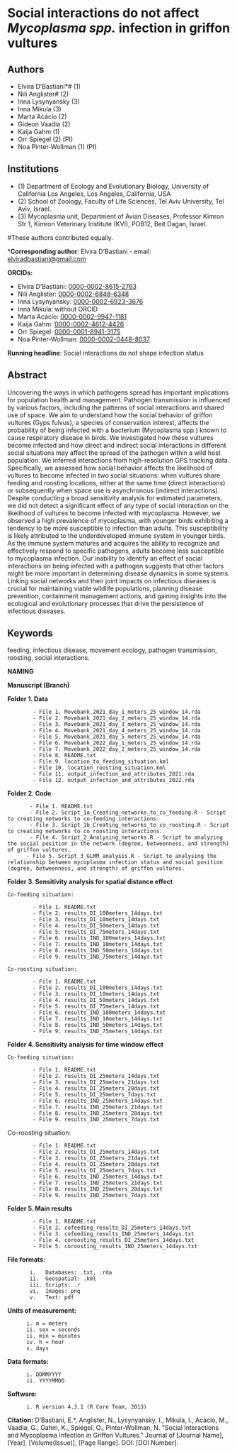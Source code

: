 
# Social interactions do not affect _Mycoplasma spp._ infection in griffon vultures

## Authors
- Elvira D’Bastiani*# (1)
- Nili Anglister# (2)
- Inna Lysynyansky (3)
- Inna Mikula (3)
- Marta Acácio (2)
- Gideon Vaadia (2)
- Kaija Gahm (1)
- Orr Spiegel (2) (PI)
- Noa Pinter-Wollman (1) (PI)

## Institutions
- (1) Department of Ecology and Evolutionary Biology, University of California Los Angeles, Los Angeles, California, USA
- (2) School of Zoology, Faculty of Life Sciences, Tel Aviv University, Tel Aviv, Israel.
- (3) Mycoplasma unit, Department of Avian Diseases, Professor Kimron Str 1, Kimron Veterinary Institute (KVI), POB12, Beit Dagan, Israel.

#These authors contributed equally.

***Corresponding author**: Elvira D’Bastiani - email: elviradbastiani@gmail.com

**ORCIDs:**
- Elvira D’Bastiani: [0000-0002-8615-2763](https://orcid.org/0000-0002-8615-2763)
- Nili Anglister: [0000-0002-6848-6348](https://orcid.org/0000-0002-6848-6348)
- Inna Lysynyansky: [0000-0002-6923-3676](https://orcid.org/0000-0002-6923-3676)
- Inna Mikula: without ORCID
- Marta Acácio: [0000-0002-9947-1181](https://orcid.org/0000-0002-9947-1181)
- Kaija Gahm: [0000-0002-4612-4426](https://orcid.org/0000-0002-4612-4426)
- Orr Spiegel: [0000-0001-8941-3175](https://orcid.org/0000-0001-8941-3175)
- Noa Pinter-Wollman: [0000-0002-0448-8037](https://orcid.org/0000-0002-0448-8037)

**Running headline**: Social interactions do not shape infection status

## Abstract
Uncovering the ways in which pathogens spread has important implications for population health and management. Pathogen transmission is influenced by various factors, including the patterns of social interactions and shared use of space. We aim to understand how the social behavior of griffon vultures (Gyps fulvus), a species of conservation interest, affects the probability of being infected with a bacterium (Mycoplasma spp.) known to cause respiratory disease in birds. We investigated how these vultures become infected and how direct and indirect social interactions in different social situations may affect the spread of the pathogen within a wild host population. We inferred interactions from high-resolution GPS tracking data. Specifically, we assessed how social behavior affects the likelihood of vultures to become infected in two social situations: when vultures share feeding and roosting locations, either at the same time (direct interactions) or subsequently when space use is asynchronous (indirect interactions). Despite conducting a broad sensitivity analysis for estimated parameters, we did not detect a significant effect of any type of social interaction on the likelihood of vultures to become infected with mycoplasma. However, we observed a high prevalence of mycoplasma, with younger birds exhibiting a tendency to be more susceptible to infection than adults. This susceptibility is likely attributed to the underdeveloped immune system in younger birds. As the immune system matures and acquires the ability to recognize and effectively respond to specific pathogens, adults become less susceptible to mycoplasma infection. Our inability to identify an effect of social interactions on being infected with a pathogen suggests that other factors might be more important in determining disease dynamics in some systems. Linking social networks and their joint impacts on infectious diseases is crucial for maintaining viable wildlife populations, planning disease prevention, containment management actions, and gaining insights into the ecological and evolutionary processes that drive the persistence of infectious diseases.

## Keywords
feeding, infectious disease, movement ecology, pathogen transmission, roosting, social interactions.

**NAMING**

**Manuscript (Branch)**

  **Folder 1. Data**
            
            - File 1. Movebank_2021_day_1_meters_25_window_14.rda
            - File 2. Movebank_2021_day_2_meters_25_window_14.rda
            - File 3. Movebank_2021_day_3_meters_25_window_14.rda
            - File 4. Movebank_2021_day_4_meters_25_window_14.rda
            - File 5. Movebank_2021_day_5_meters_25_window_14.rda
            - File 6. Movebank_2022_day_1_meters_25_window_14.rda
            - File 7. Movebank_2022_day_2_meters_25_window_14.rda
            - File 8. README.txt
            - File 9. location_to_feeding_situation.kml
            - File 10. location_roosting_situation.kml
            - File 11. output_infection_and_attributes_2021.rda
            - File 12. output_infection_and_attributes_2022.rda
            
  **Folder 2. Code**
           
           - File 1. README.txt  
           - File 2. Script_1a_Creating_networks_to_co_feeding.R - Script to creating networks to co-feeding interactions.
           - File 3. Script_1b_Creating_networks_to_co_roosting.R - Script to creating networks to co_roosting interactions.
           - File 4. Script_2_Analysing_networks.R - Script to analyzing the social position in the network (degree, betweenness, and strength) of griffon vultures.
          - File 5. Script_3_GLMM_analysis.R - Script to analysing the relationship between mycoplasma infection status and social position (degree, betweenness, and strength) of griffon vultures.


    
  **Folder 3. Sensitivity analysis for spatial distance effect**
    
    Co-feeding situation:
    
            - File 1. README.txt
            - File 2. results_DI_100meters_14days.txt
            - File 3. results_DI_10meters_14days.txt
            - File 4. results_DI_50meters_14days.txt
            - File 5. results_DI_75meters_14days.txt
            - File 6. results_IND_100meters_14days.txt
            - File 7. results_IND_10meters_14days.txt
            - File 8. results_IND_50meters_14days.txt
            - File 9. results_IND_75meters_14days.txt
  
    Co-roosting situation:
    
            - File 1. README.txt
            - File 2. results_DI_100meters_14days.txt
            - File 3. results_DI_10meters_14days.txt
            - File 4. results_DI_50meters_14days.txt
            - File 5. results_DI_75meters_14days.txt
            - File 6. results_IND_100meters_14days.txt
            - File 7. results_IND_10meters_14days.txt
            - File 8. results_IND_50meters_14days.txt
            - File 9. results_IND_75meters_14days.txt


  **Folder 4. Sensitivity analysis for time window effect**
    
    Co-feeding situation:
    
            - File 1. README.txt
            - File 2. results_DI_25meters_14days.txt
            - File 3. results_DI_25meters_21days.txt
            - File 4. results_DI_25meters_28days.txt
            - File 5. results_DI_25meters_7days.txt
            - File 6. results_IND_25meters_14days.txt
            - File 7. results_IND_25meters_21days.txt
            - File 8. results_IND_25meters_28days.txt
            - File 9. results_IND_25meters_7days.txt
  
  Co-roosting situation:
  
            - File 1. README.txt
            - File 2. results_DI_25meters_14days.txt
            - File 3. results_DI_25meters_21days.txt
            - File 4. results_DI_25meters_28days.txt
            - File 5. results_DI_25meters_7days.txt
            - File 6. results_IND_25meters_14days.txt
            - File 7. results_IND_25meters_21days.txt
            - File 8. results_IND_25meters_28days.txt
            - File 9. results_IND_25meters_7days.txt
          
  **Folder 5. Main results**
            
            - File 1. README.txt
            - File 2. cofeeding_results_DI_25meters_14days.txt
            - File 3. cofeeding_results_IND_25meters_14days.txt
            - File 4. coroosting_results_DI_25meters_14days.txt
            - File 5. coroosting_results_IND_25meters_14days.txt

**File formats:**

           i.	Databases: .txt, .rda
           ii.	Geospatial: .kml
           iii.	Scripts: .r
           vi.	Images: png
           v.	Text: pdf

**Units of measurement:**

          i. m = meters
          ii. sex = seconds
          ii. min = minutes
          iv. h = hour
          v. days
  
**Data formats:**

          i. DDMMYYYY
          ii. YYYYMMDD
  
**Software:**

          i. R version 4.3.1 (R Core Team, 2013)

**Citation:**
D’Bastiani, E.*, Anglister, N., Lysynyansky, I., Mikula, I., Acácio, M., Vaadia, G., Gahm, K., Spiegel, O., Pinter-Wollman, N. "Social Interactions and Mycoplasma Infection in Griffon Vultures." Journal of [Journal Name], [Year], [Volume(Issue)], [Page Range]. DOI: [DOI Number].

